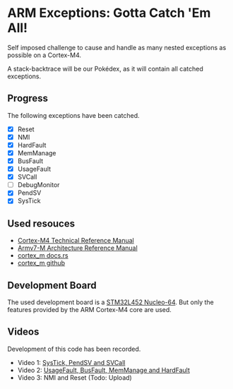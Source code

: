 # ARM Exceptions: Gotta Catch 'Em All!
Self imposed challenge to cause and handle as many nested exceptions as possible on a Cortex-M4.

A stack-backtrace will be our Pokédex, as it will contain all catched exceptions.

## Progress
The following exceptions have been catched.
- [x] Reset
- [x] NMI
- [x] HardFault
- [x] MemManage
- [x] BusFault
- [x] UsageFault
- [x] SVCall
- [ ] DebugMonitor
- [x] PendSV
- [x] SysTick

## Used resouces
- [Cortex-M4 Technical Reference Manual](https://documentation-service.arm.com/static/5f19da2a20b7cf4bc524d99a)
- [Armv7-M Architecture Reference Manual](https://documentation-service.arm.com/static/5f8fef3af86e16515cdbf816)
- [cortex_m docs.rs](https://docs.rs/cortex-m/latest/cortex_m/index.html)
- [cortex_m github](https://github.com/rust-embedded/cortex-m)

## Development Board
The used development board is a [STM32L452 Nucleo-64](https://www.st.com/en/evaluation-tools/nucleo-l452re.html). But only the features provided by the ARM Cortex-M4 core are used.

## Videos
Development of this code has been recorded.
- Video 1: [SysTick, PendSV and SVCall](https://www.youtube.com/watch?v=3kEA4-QZVao)
- Video 2: [UsageFault, BusFault, MemManage and HardFault](https://www.youtube.com/watch?v=qNcE33Vj4cw)
- Video 3: NMI and Reset (Todo: Upload)
